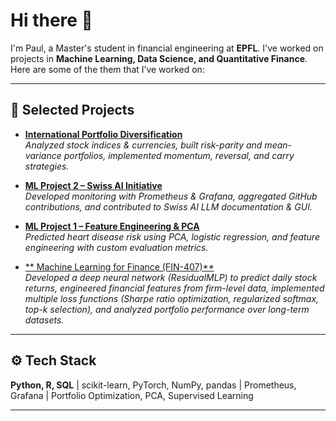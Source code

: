 # Hi there 👋  

I'm Paul, a Master's student in financial engineering at **EPFL**. I've worked on projects in **Machine Learning, Data Science, and Quantitative Finance**.  
Here are some of the them that I’ve worked on:  

---

## 📂 Selected Projects  

- [**International Portfolio Diversification**](https://github.com/mulemule02/investments_project)  
  *Analyzed stock indices & currencies, built risk-parity and mean-variance portfolios, implemented momentum, reversal, and carry strategies.*  

- [**ML Project 2 – Swiss AI Initiative**](https://github.com/CS-433/ml-project-2-api-adrien-paul-ilia)  
  *Developed monitoring with Prometheus & Grafana, aggregated GitHub contributions, and contributed to Swiss AI LLM documentation & GUI.*  

- [**ML Project 1 – Feature Engineering & PCA**](https://github.com/CS-433/ml-project-1-pca-pitiful-clustering-algorithm)  
  *Predicted heart disease risk using PCA, logistic regression, and feature engineering with custom evaluation metrics.*  

- [** Machine Learning for Finance (FIN-407)**](https://github.com/mirkorado/ML-Project)  
  *Developed a deep neural network (ResidualMLP) to predict daily stock returns, engineered financial features from firm-level data, implemented multiple loss functions (Sharpe ratio optimization, regularized softmax, top-k selection), and analyzed portfolio performance over long-term datasets.* 

---

## ⚙️ Tech Stack  
**Python, R, SQL** | scikit-learn, PyTorch, NumPy, pandas | Prometheus, Grafana | Portfolio Optimization, PCA, Supervised Learning  

---
